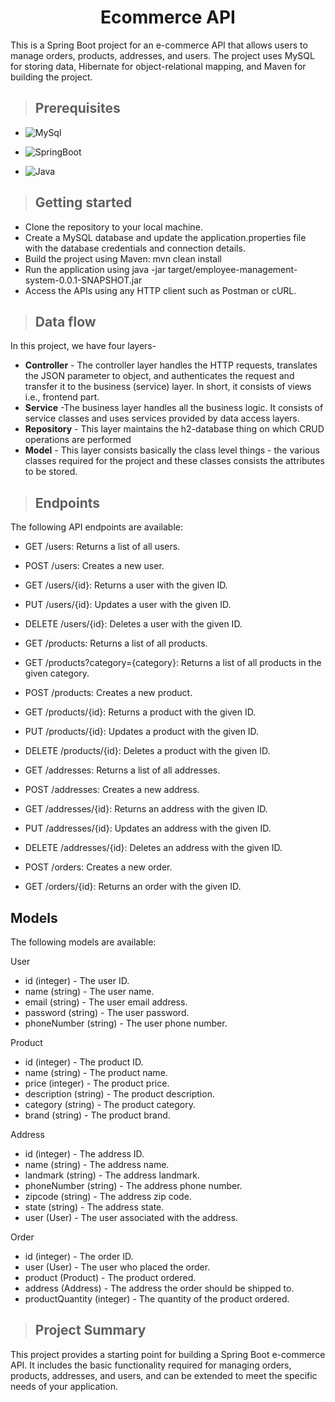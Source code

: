 <h1 align="center"> 
Ecommerce API</h1>
This is a Spring Boot project for an e-commerce API that allows users to manage orders, products, addresses, and users. The project uses MySQL for storing data, Hibernate for object-relational mapping, and Maven for building the project.

>## Prerequisites
* ![MySql](https://img.shields.io/badge/DBMS-MYSQL%205.7%20or%20Higher-red)
 * ![SpringBoot](https://img.shields.io/badge/Framework-SpringBoot-green)


* ![Java](https://img.shields.io/badge/Language-Java%208%20or%20higher-yellow)

>## Getting started
* Clone the repository to your local machine.
* Create a MySQL database and update the application.properties file with the database credentials and connection details.
* Build the project using Maven: mvn clean install
* Run the application using java -jar target/employee-management-system-0.0.1-SNAPSHOT.jar
* Access the APIs using any HTTP client such as Postman or cURL.
>## Data flow
In this project, we have four layers-
* **Controller** - The controller layer handles the HTTP requests, translates the JSON parameter to object, and authenticates the request and transfer it to the business (service) layer. In short, it consists of views i.e., frontend part.
* **Service** -The business layer handles all the business logic. It consists of service classes and uses services provided by data access layers.
* **Repository** - This layer maintains the h2-database thing on which CRUD operations are performed
* **Model** - This layer consists basically the class level things - the various classes required for the project and these classes consists the attributes to be stored.

>## Endpoints
The following API endpoints are available:

* GET /users: Returns a list of all users.
* POST /users: Creates a new user.
* GET /users/{id}: Returns a user with the given ID.
* PUT /users/{id}: Updates a user with the given ID.
* DELETE /users/{id}: Deletes a user with the given ID.
* GET /products: Returns a list of all products.
* GET /products?category={category}: Returns a list of all products in the given category.

* POST /products: Creates a new product.
* GET /products/{id}: Returns a product with the given ID.
* PUT /products/{id}: Updates a product with the given ID.
* DELETE /products/{id}: Deletes a product with the given ID.
* GET /addresses: Returns a list of all addresses.
* POST /addresses: Creates a new address.
* GET /addresses/{id}: Returns an address with the given ID.
* PUT /addresses/{id}: Updates an address with the given ID.
* DELETE /addresses/{id}: Deletes an address with the given ID.
* POST /orders: Creates a new order.
* GET /orders/{id}: Returns an order with the given ID.
## Models
The following models are available:

User
* id (integer) - The user ID.
* name (string) - The user name.
* email (string) - The user email address.
* password (string) - The user password.
* phoneNumber (string) - The user phone number.

Product
* id (integer) - The product ID.
* name (string) - The product name.
* price (integer) - The product price.
* description (string) - The product description.
* category (string) - The product category.
* brand (string) - The product brand.

Address
* id (integer) - The address ID.
* name (string) - The address name.
* landmark (string) - The address landmark.
* phoneNumber (string) - The address phone number.
* zipcode (string) - The address zip code.
* state (string) - The address state.
* user (User) - The user associated with the address.

Order
* id (integer) - The order ID.
* user (User) - The user who placed the order.
* product (Product) - The product ordered.
* address (Address) - The address the order should be shipped to.
* productQuantity (integer) - The quantity of the product  ordered.




>## Project Summary
This project provides a starting point for building a Spring Boot e-commerce API. It includes the basic functionality required for managing orders, products, addresses, and users, and can be extended to meet the specific needs of your application.
